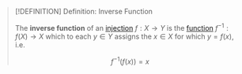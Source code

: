 >[!DEFINITION] Definition: Inverse Function
>
>The **inverse function** of an [injection](Injection.md) $f: X \to Y$ is the [function](../index.md) $f^{-1}: f(X) \to X$ which to each $y \in Y$ assigns the $x \in X$ for which $y = f(x)$, i.e.
>
>$$
>f^{-1}(f(x)) = x
>$$
>